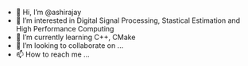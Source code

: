 - 👋 Hi, I’m @ashirajay
- 👀 I’m interested in Digital Signal Processing, Stastical Estimation and High Performance Computing
- 🌱 I’m currently learning C++, CMake
- 💞️ I’m looking to collaborate on ...
- 📫 How to reach me ...

<!---
ashirajay/ashirajay is a ✨ special ✨ repository because its `README.md` (this file) appears on your GitHub profile.
You can click the Preview link to take a look at your changes.
--->
